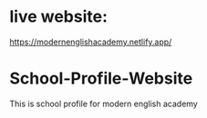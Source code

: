 # live website: 


https://modernenglishacademy.netlify.app/



# School-Profile-Website
This is school profile for modern english academy





